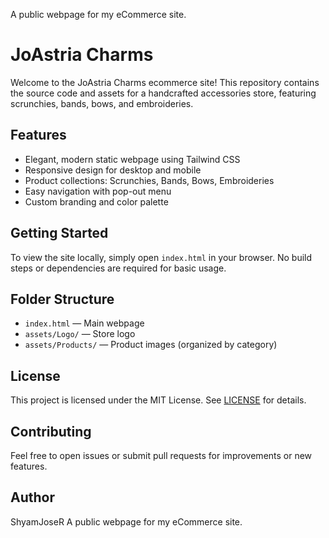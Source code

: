 A public webpage for my eCommerce site.

# JoAstria Charms

Welcome to the JoAstria Charms ecommerce site! This repository contains the source code and assets for a handcrafted accessories store, featuring scrunchies, bands, bows, and embroideries.

## Features
- Elegant, modern static webpage using Tailwind CSS
- Responsive design for desktop and mobile
- Product collections: Scrunchies, Bands, Bows, Embroideries
- Easy navigation with pop-out menu
- Custom branding and color palette

## Getting Started
To view the site locally, simply open `index.html` in your browser. No build steps or dependencies are required for basic usage.

## Folder Structure
- `index.html` — Main webpage
- `assets/Logo/` — Store logo
- `assets/Products/` — Product images (organized by category)

## License
This project is licensed under the MIT License. See [LICENSE](LICENSE) for details.

## Contributing
Feel free to open issues or submit pull requests for improvements or new features.

## Author
ShyamJoseR
A public webpage for my eCommerce site.
